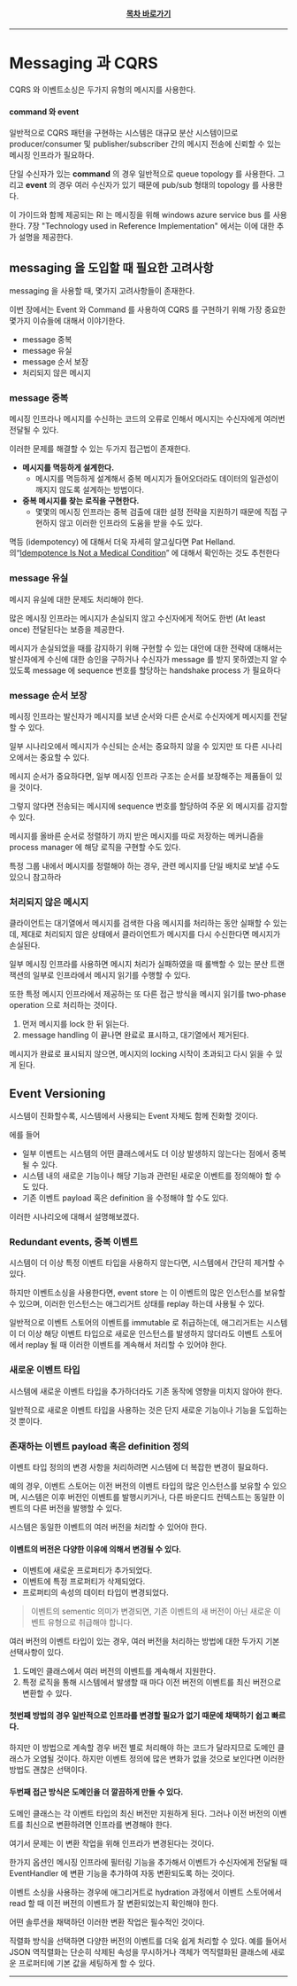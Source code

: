 <div align="center">

#### [목차 바로가기](https://github.com/dhslrl321/cqrs-journey-korean-ver/blob/master/Table%20of%20Contents.mdwn)

</div>

---

# Messaging 과 CQRS

CQRS 와 이벤트소싱은 두가지 유형의 메시지를 사용한다.

#### command 와 event

일반적으로 CQRS 패턴을 구현하는 시스템은 대규모 분산 시스템이므로 producer/consumer 및 publisher/subscriber 간의 메시지 전송에 신뢰할 수 있는 메시징 인프라가 필요하다.

단일 수신자가 있는 **command** 의 경우 일반적으로 queue topology 를 사용한다. 그리고 **event** 의 경우 여러 수신자가 있기 때문에 pub/sub 형태의 topology 를 사용한다.

이 가이드와 함께 제공되는 RI 는 메시징을 위해 windows azure service bus 를 사용한다. 7장 "Technology used in Reference Implementation" 에서는 이에 대한 추가 설명을 제공한다.

## messaging 을 도입할 때 필요한 고려사항

messaging 을 사용할 때, 몇가지 고려사항들이 존재한다.

이번 장에서는 Event 와 Command 를 사용하여 CQRS 를 구현하기 위해 가장 중요한 몇가지 이슈들에 대해서 이야기한다.

- message 중복
- message 유실
- message 순서 보장
- 처리되지 않은 메시지

### message 중복

메시징 인프라나 메시지를 수신하는 코드의 오류로 인해서 메시지는 수신자에게 여러번 전달될 수 있다.

이러한 문제를 해결할 수 있는 두가지 접근법이 존재한다.

- **메시지를 멱등하게 설계한다.**
  - 메시지를 멱등하게 설계해서 중복 메시지가 들어오더라도 데이터의 일관성이 깨지지 않도록 설계하는 방법이다.
- **중복 메시지를 찾는 로직을 구현한다.**
  - 몇몇의 메시징 인프라는 중복 검출에 대한 설정 전략을 지원하기 때문에 직접 구현하지 않고 이러한 인프라의 도움을 받을 수도 있다.

멱등 (idempotency) 에 대해서 더욱 자세히 알고싶다면 Pat Helland. 의“[Idempotence Is Not a Medical Condition](https://queue.acm.org/detail.cfm?id=2187821)” 에 대해서 확인하는 것도 추천한다

### message 유실

메시지 유실에 대한 문제도 처리해야 한다.

많은 메시징 인프라는 메시지가 손실되지 않고 수신자에게 적어도 한번 (At least once) 전달된다는 보증을 제공한다.

메시지가 손실되었을 때를 감지하기 위해 구현할 수 있는 대안에 대한 전략에 대해서는 발신자에게 수신에 대한 승인을 구하거나 수신자가 message 를 받지 못하였는지 알 수 있도록 message 에 sequence 번호를 할당하는 handshake process 가 필요하다

### message 순서 보장

메시징 인프라는 발신자가 메시지를 보낸 순서와 다른 순서로 수신자에게 메시지를 전달할 수 있다.

일부 시나리오에서 메시지가 수신되는 순서는 중요하지 않을 수 있지만 또 다른 시나리오에서는 중요할 수 있다.

메시지 순서가 중요하다면, 일부 메시징 인프라 구조는 순서를 보장해주는 제품들이 있을 것이다.

그렇지 않다면 전송되는 메시지에 sequence 번호를 할당하여 주문 외 메시지를 감지할 수 있다.

메시지를 올바른 순서로 정렬하기 까지 받은 메시지를 따로 저장하는 메커니즘을 process manager 에 해당 로직을 구현할 수도 있다.

특정 그룹 내에서 메시지를 정렬해야 하는 경우, 관련 메시지를 단일 배치로 보낼 수도 있으니 참고하라

### 처리되지 않은 메시지

클라이언트는 대기열에서 메시지를 검색한 다음 메시지를 처리하는 동안 실패할 수 있는데, 제대로 처리되지 않은 상태에서 클라이언트가 메시지를 다시 수신한다면 메시지가 손실된다.

일부 메시징 인프라를 사용하면 메시지 처리가 실패하였을 때 롤백할 수 있는 분산 트랜잭션의 일부로 인프라에서 메시지 읽기를 수행할 수 있다.

또한 특정 메시지 인프라에서 제공하는 또 다른 접근 방식을 메시지 읽기를 two-phase operation 으로 처리하는 것이다.

1. 먼저 메시지를 lock 한 뒤 읽는다.
2. message handling 이 끝나면 완료로 표시하고, 대기열에서 제거된다.

메시지가 완료로 표시되지 않으면, 메시지의 locking 시작이 초과되고 다시 읽을 수 있게 된다.

## Event Versioning

시스템이 진화할수록, 시스템에서 사용되는 Event 자체도 함께 진화할 것이다.

에를 들어

- 일부 이벤트는 시스템의 어떤 클래스에서도 더 이상 발생하지 않는다는 점에서 중복될 수 있다.
- 시스템 내의 새로운 기능이나 해당 기능과 관련된 새로운 이벤트를 정의해야 할 수도 있다.
- 기존 이벤트 payload 혹은 definition 을 수정해야 할 수도 있다.

이러한 시나리오에 대해서 설명해보겠다.

### Redundant events, 중복 이벤트

시스템이 더 이상 특정 이벤트 타입을 사용하지 않는다면, 시스템에서 간단히 제거할 수 있다.

하지만 이벤트소싱을 사용한다면, event store 는 이 이벤트의 많은 인스턴스를 보유할 수 있으며, 이러한 인스턴스는 애그리거트 상태를 replay 하는데 사용될 수 있다.

일반적으로 이벤트 스토어의 이벤트를 immutable 로 취급하는데, 애그리거트는 시스템이 더 이상 해당 이벤트 타입으로 새로운 인스턴스를 발생하지 않더라도 이벤트 스토어에서 replay 될 때 이러한 이벤트를 계속해서 처리할 수 있어야 한다.

### 새로운 이벤트 타입

시스템에 새로운 이벤트 타입을 추가하더라도 기존 동작에 영향을 미치지 않아야 한다.

일반적으로 새로운 이벤트 타입을 사용하는 것은 단지 새로운 기능이나 기능을 도입하는 것 뿐이다.

### 존재하는 이벤트 payload 혹은 definition 정의

이벤트 타입 정의의 변경 사항을 처리하려면 시스템에 더 복잡한 변경이 필요하다.

예의 경우, 이벤트 스토어는 이전 버전의 이벤트 타입의 많은 인스턴스를 보유할 수 있으며, 시스템은 이후 버전인 이벤트를 발행시키거나, 다른 바운디드 컨텍스트는 동일한 이벤트의 다른 버전을 발행할 수 있다.

시스템은 동일한 이벤트의 여러 버전을 처리할 수 있어야 한다.

#### 이벤트의 버전은 다양한 이유에 의해서 변경될 수 있다.

- 이벤트에 새로운 프로퍼티가 추가되었다.
- 이벤트에 특정 프로퍼티가 삭제되었다.
- 프로퍼티의 속성의 데이터 타입이 변경되었다.

> 이벤트의 sementic 의미가 변경되면, 기존 이벤트의 새 버전이 아닌 새로운 이벤트 유형으로 취급해야 합니다.

여러 버전의 이벤트 타입이 있는 경우, 여러 버전을 처리하는 방법에 대한 두가지 기본 선택사항이 있다.

1. 도메인 클래스에서 여러 버전의 이벤트를 계속해서 지원한다.
2. 특정 로직을 통해 시스템에서 발생할 때 마다 이전 버전의 이벤트를 최신 버전으로 변환할 수 있다.

#### 첫번째 방법의 경우 일반적으로 인프라를 변경할 필요가 없기 때문에 채택하기 쉽고 빠르다.

하지만 이 방법으로 계속할 경우 버전 별로 처리해야 하는 코드가 달라지므로 도메인 클래스가 오염될 것이다. 하지만 이벤트 정의에 많은 변화가 없을 것으로 보인다면 이러한 방법도 괜찮은 선택이다.

#### 두번째 접근 방식은 도메인을 더 깔끔하게 만들 수 있다.

도메인 클래스는 각 이벤트 타입의 최신 버전만 지원하게 된다. 그러나 이전 버전의 이벤트를 최신으로 변환하려면 인프라를 변경해야 한다.

여기서 문제는 이 변환 작업을 위해 인프라가 변경된다는 것이다.

한가지 옵션인 메시징 인프라에 필터링 기능을 추가해서 이벤트가 수신자에게 전달될 때 EventHandler 에 변환 기능을 추가하여 자동 변환되도록 하는 것이다.

이벤트 소싱을 사용하는 경우에 애그리거트로 hydration 과정에서 이벤트 스토어에서 read 할 때 이전 버전의 이벤트가 잘 변환되었는지 확인해야 한다.

어떤 솔루션을 채택하던 이러한 변환 작업은 필수적인 것이다.

직렬화 방식을 선택하면 다양한 버전의 이벤트를 더욱 쉽게 처리할 수 있다. 예를 들어서 JSON 역직렬화는 단순히 삭제된 속성을 무시하거나 객체가 역직렬화된 클래스에 새로운 프로퍼티에 기본 값을 세팅하게 할 수 있다.

---
